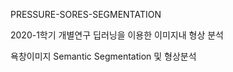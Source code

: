 PRESSURE-SORES-SEGMENTATION

2020-1학기 개별연구 딥러닝을 이용한 이미지내 형상 분석

욕창이미지 Semantic Segmentation 및 형상분석


